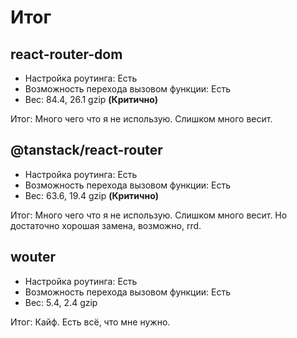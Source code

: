# Итог

## react-router-dom

- Настройка роутинга: Есть
- Возможность перехода вызовом функции: Есть
- Вес: 84.4, 26.1 gzip **(Критично)**

Итог: Много чего что я не использую. Слишком много весит.

## @tanstack/react-router

- Настройка роутинга: Есть
- Возможность перехода вызовом функции: Есть
- Вес: 63.6, 19.4 gzip **(Критично)**

Итог: Много чего что я не использую. Слишком много весит. Но достаточно хорошая замена, возможно, rrd.

## wouter

- Настройка роутинга: Есть
- Возможность перехода вызовом функции: Есть
- Вес: 5.4, 2.4 gzip

Итог: Кайф. Есть всё, что мне нужно.